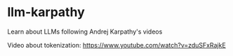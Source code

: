 # llm-karpathy
Learn about LLMs following Andrej Karpathy's videos

Video about tokenization: https://www.youtube.com/watch?v=zduSFxRajkE
